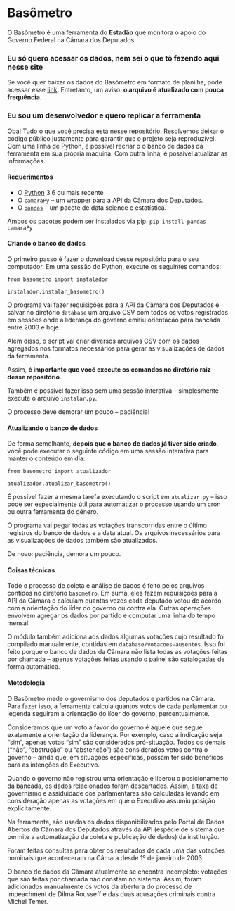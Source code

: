 # Basômetro

O Basômetro é uma ferramenta do **Estadão** que monitora o apoio do Governo Federal na Câmara dos Deputados.

### Eu só quero acessar os dados, nem sei o que tô fazendo aqui nesse site

Se você quer baixar os dados do Basômetro em formato de planilha, pode acessar esse [link](https://drive.google.com/file/d/1QKQJlEGyOFkEbXABOGJ_9IdRd_6IgpjQ/view?usp=sharing). Entretanto, um aviso: **o arquivo é atualizado com pouca frequência**.

### Eu sou um desenvolvedor e quero replicar a ferramenta

Oba! Tudo o que você precisa está nesse repositório. Resolvemos deixar o código público justamente para garantir que o projeto seja reproduzível. Com uma linha de Python, é possível recriar o o banco de dados da ferramenta em sua própria maquina. Com outra linha, é possível atualizar as informações.

#### Requerimentos

- O [Python](https://www.python.org/) 3.6 ou mais recente
- O [`camaraPy`](https://pypi.org/project/camaraPy/) – um wrapper para a API da Câmara dos Deputados.
- O [`pandas`](https://github.com/pandas-dev/pandas) – um pacote de data science e estatística.

Ambos os pacotes podem ser instalados via pip: `pip install pandas camaraPy`


#### Criando o banco de dados

O primeiro passo é fazer o download desse repositório para o seu computador. Em uma sessão do Python, execute os seguintes comandos:

```
from basometro import instalador

instalador.instalar_basometro()
```

O programa vai fazer requisições para a API da Câmara dos Deputados e salvar no diretório `database` um arquivo CSV com todos os votos registrados em sessões onde a liderança do governo emitiu orientação para bancada entre 2003 e hoje.

Além disso, o script vai criar diversos arquivos CSV com os dados agregados nos formatos necessários para gerar as visualizações de dados da ferramenta.

Assim, **é importante que você execute os comandos no diretório raiz desse repositório**.

Também é possível fazer isso sem uma sessão interativa – simplesmente execute o arquivo `instalar.py`.

O processo deve demorar um pouco – paciência!

#### Atualizando o banco de dados

De forma semelhante, **depois que o banco de dados já tiver sido criado**, você pode executar o seguinte código em uma sessão interativa  para manter o conteúdo em dia:

```
from basometro import atualizador

atualizador.atualizar_basometro()
```

É possível fazer a mesma tarefa executando o script em `atualizar.py` – isso pode ser especialmente útil para automatizar o processo usando um cron ou outra ferramenta do gênero.

O programa vai pegar todas as votações transcorridas entre o último registros do banco de dados e a data atual. Os arquivos necessários para as visualizações de dados também são atualizados.

De novo: paciência, demora um pouco.

#### Coisas técnicas

Todo o processo de coleta e análise de dados é feito pelos arquivos contidos no diretório `basometro`. Em suma, eles fazem requisições para a API da Câmara e calculam quantas vezes cada deputado votou de acordo com a orientação do líder do governo ou contra ela. Outras operações envolvem agregar os dados por partido e computar uma linha do tempo mensal.

O módulo também adiciona aos dados algumas votações cujo resultado foi compilado manualmente, contidas em `database/votacoes-ausentes`. Isso foi feito porque o banco de dados da Câmara não lista todas as votações feitas por chamada – apenas votações feitas usando o painel são catalogadas de forma automática.

#### Metodologia

O Basômetro mede o governismo dos deputados e partidos na Câmara. Para fazer isso, a ferramenta calcula quantos votos de cada parlamentar ou legenda seguiram a orientação do líder do governo, percentualmente.

Consideramos que um voto a favor do governo é aquele que segue exatamente a orientação da liderança. Por exemplo, caso a indicação seja “sim”, apenas votos “sim” são considerados pró-situação. Todos os demais (“não”, “obstrução” ou “abstenção”) são considerados votos contra o governo – ainda que, em situações específicas, possam ter sido benéficos para as intenções do Executivo.

Quando o governo não registrou uma orientação e liberou o posicionamento da bancada, os dados relacionados foram descartados. Assim, a taxa de governismo e assiduidade dos parlamentares são calculadas levando em consideração apenas as votações em que o Executivo assumiu posição explicitamente.

Na ferramenta, são usados os dados disponibilizados pelo Portal de Dados Abertos da Câmara dos Deputados através da API (espécie de sistema que permite a automatização da coleta e publicação de dados) da instituição.

Foram feitas consultas para obter os resultados de cada uma das votações nominais que aconteceram na Câmara desde 1º de janeiro de 2003.

O banco de dados da Câmara atualmente se encontra incompleto: votações que são feitas por chamada não constam no sistema. Assim, foram adicionados manualmente os votos da abertura do processo de impeachment de Dilma Rousseff e das duas acusações criminais contra Michel Temer.

